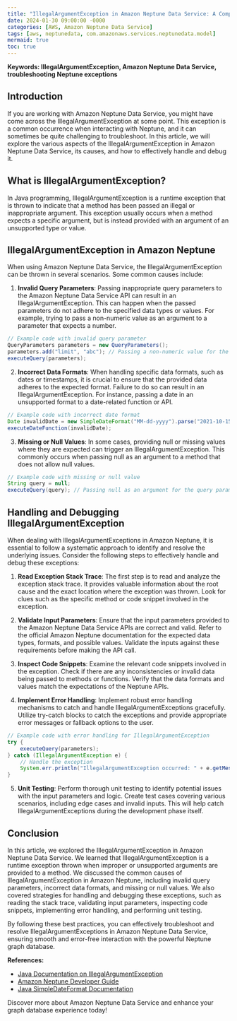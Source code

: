 ```yaml
---
title: "IllegalArgumentException in Amazon Neptune Data Service: A Comprehensive Guide"
date: 2024-01-30 09:00:00 -0000
categories: [AWS, Amazon Neptune Data Service]
tags: [aws, neptunedata, com.amazonaws.services.neptunedata.model]
mermaid: true
toc: true
---
```



**Keywords: IllegalArgumentException, Amazon Neptune Data Service, troubleshooting Neptune exceptions**

## Introduction

If you are working with Amazon Neptune Data Service, you might have come across the IllegalArgumentException at some point. This exception is a common occurrence when interacting with Neptune, and it can sometimes be quite challenging to troubleshoot. In this article, we will explore the various aspects of the IllegalArgumentException in Amazon Neptune Data Service, its causes, and how to effectively handle and debug it.

## What is IllegalArgumentException?

In Java programming, IllegalArgumentException is a runtime exception that is thrown to indicate that a method has been passed an illegal or inappropriate argument. This exception usually occurs when a method expects a specific argument, but is instead provided with an argument of an unsupported type or value.

## IllegalArgumentException in Amazon Neptune

When using Amazon Neptune Data Service, the IllegalArgumentException can be thrown in several scenarios. Some common causes include:

1. **Invalid Query Parameters**: Passing inappropriate query parameters to the Amazon Neptune Data Service API can result in an IllegalArgumentException. This can happen when the passed parameters do not adhere to the specified data types or values. For example, trying to pass a non-numeric value as an argument to a parameter that expects a number.

```java
// Example code with invalid query parameter
QueryParameters parameters = new QueryParameters();
parameters.add("limit", "abc"); // Passing a non-numeric value for the 'limit' parameter
executeQuery(parameters);
```

2. **Incorrect Data Formats**: When handling specific data formats, such as dates or timestamps, it is crucial to ensure that the provided data adheres to the expected format. Failure to do so can result in an IllegalArgumentException. For instance, passing a date in an unsupported format to a date-related function or API.

```java
// Example code with incorrect date format
Date invalidDate = new SimpleDateFormat("MM-dd-yyyy").parse("2021-10-15"); // Using an incorrect date format
executeDateFunction(invalidDate);
```

3. **Missing or Null Values**: In some cases, providing null or missing values where they are expected can trigger an IllegalArgumentException. This commonly occurs when passing null as an argument to a method that does not allow null values.

```java
// Example code with missing or null value
String query = null;
executeQuery(query); // Passing null as an argument for the query parameter
```

## Handling and Debugging IllegalArgumentException

When dealing with IllegalArgumentExceptions in Amazon Neptune, it is essential to follow a systematic approach to identify and resolve the underlying issues. Consider the following steps to effectively handle and debug these exceptions:

1. **Read Exception Stack Trace**: The first step is to read and analyze the exception stack trace. It provides valuable information about the root cause and the exact location where the exception was thrown. Look for clues such as the specific method or code snippet involved in the exception.

2. **Validate Input Parameters**: Ensure that the input parameters provided to the Amazon Neptune Data Service APIs are correct and valid. Refer to the official Amazon Neptune documentation for the expected data types, formats, and possible values. Validate the inputs against these requirements before making the API call.

3. **Inspect Code Snippets**: Examine the relevant code snippets involved in the exception. Check if there are any inconsistencies or invalid data being passed to methods or functions. Verify that the data formats and values match the expectations of the Neptune APIs.

4. **Implement Error Handling**: Implement robust error handling mechanisms to catch and handle IllegalArgumentExceptions gracefully. Utilize try-catch blocks to catch the exceptions and provide appropriate error messages or fallback options to the user.

```java
// Example code with error handling for IllegalArgumentException
try {
    executeQuery(parameters);
} catch (IllegalArgumentException e) {
    // Handle the exception
    System.err.println("IllegalArgumentException occurred: " + e.getMessage());
}
```

5. **Unit Testing**: Perform thorough unit testing to identify potential issues with the input parameters and logic. Create test cases covering various scenarios, including edge cases and invalid inputs. This will help catch IllegalArgumentExceptions during the development phase itself.

## Conclusion

In this article, we explored the IllegalArgumentException in Amazon Neptune Data Service. We learned that IllegalArgumentException is a runtime exception thrown when improper or unsupported arguments are provided to a method. We discussed the common causes of IllegalArgumentException in Amazon Neptune, including invalid query parameters, incorrect data formats, and missing or null values. We also covered strategies for handling and debugging these exceptions, such as reading the stack trace, validating input parameters, inspecting code snippets, implementing error handling, and performing unit testing.

By following these best practices, you can effectively troubleshoot and resolve IllegalArgumentExceptions in Amazon Neptune Data Service, ensuring smooth and error-free interaction with the powerful Neptune graph database.

**References:**

- [Java Documentation on IllegalArgumentException](https://docs.oracle.com/javase/10/docs/api/java/lang/IllegalArgumentException.html)
- [Amazon Neptune Developer Guide](https://docs.aws.amazon.com/neptune/latest/userguide/)
- [Java SimpleDateFormat Documentation](https://docs.oracle.com/javase/10/docs/api/java/text/SimpleDateFormat.html)

Discover more about Amazon Neptune Data Service and enhance your graph database experience today!